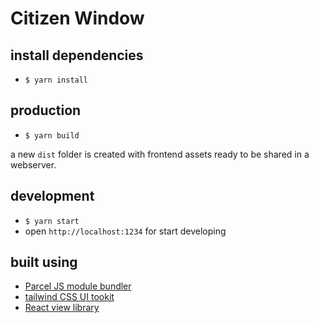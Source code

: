 # Citizen Window

## install dependencies

* `$ yarn install`

## production

* `$ yarn build`

a new `dist` folder is created with frontend assets ready to be shared in a webserver.

## development

* `$ yarn start`
* open `http://localhost:1234` for start developing

## built using

* [Parcel JS module bundler](https://parceljs.org/)
* [tailwind CSS UI tookit](https://tailwindcss.com/)
* [React view library](https://reactjs.org/)
